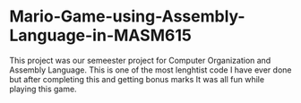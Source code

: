 # Mario-Game-using-Assembly-Language-in-MASM615
This project was our semeester project for Computer Organization and Assembly Language.
This is one of the most lenghtist code I have ever done but after completing this and getting bonus marks It was all fun while playing this game.
